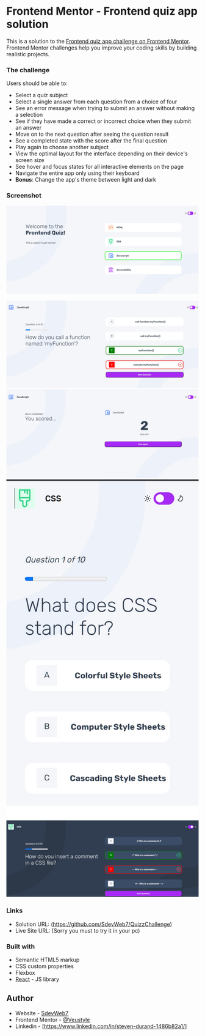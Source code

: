 # Frontend Mentor - Frontend quiz app solution

This is a solution to the [Frontend quiz app challenge on Frontend Mentor](https://www.frontendmentor.io/challenges/frontend-quiz-app-BE7xkzXQnU). Frontend Mentor challenges help you improve your coding skills by building realistic projects. 


### The challenge

Users should be able to:

- Select a quiz subject
- Select a single answer from each question from a choice of four
- See an error message when trying to submit an answer without making a selection
- See if they have made a correct or incorrect choice when they submit an answer
- Move on to the next question after seeing the question result
- See a completed state with the score after the final question
- Play again to choose another subject
- View the optimal layout for the interface depending on their device's screen size
- See hover and focus states for all interactive elements on the page
- Navigate the entire app only using their keyboard
- **Bonus**: Change the app's theme between light and dark


### Screenshot

![Screenshot](screenshot-light1.jpg)


![Screenshot](screenshot-light2.jpg)
![Screenshot](screenshot-light3.jpg)
![Screenshot](screenshot-light4.jpg)
![Screenshot](screenshot-dark.jpg)

### Links

- Solution URL: (https://github.com/SdevWeb7/QuizzChallenge)
- Live Site URL: [Sorry you must to try it in your pc)


### Built with

- Semantic HTML5 markup
- CSS custom properties
- Flexbox
- [React](https://reactjs.org/) - JS library


## Author

- Website - [SdevWeb7](https://sdevweb.fr)
- Frontend Mentor - [@Veustyle](https://www.frontendmentor.io/profile/Veustyle)
- Linkedin - [https://www.linkedin.com/in/steven-durand-1486b82a1/]
